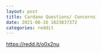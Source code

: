 ```yaml
--- 
layout: post 
title: Cardano Questions/ Concerns 
date: 2021-06-16 1623837372 
categories: reddit 
--- 
```

https://redd.it/o0x2nu